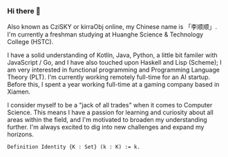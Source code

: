 ### Hi there 👋

Also known as CziSKY or kirraObj online, my Chinese name is 「李顺顺」. I'm currently a freshman studying at Huanghe Science & Technology College (HSTC).

I have a solid understanding of Kotlin, Java, Python, a little bit familer with JavaScript / Go, and I have also touched upon Haskell and Lisp (Scheme); I am very interested in functional programming and Programming Language Theory (PLT). I'm currently working remotely full-time for an AI startup. Before this, I spent a year working full-time at a gaming company based in Xiamen.

I consider myself to be a "jack of all trades" when it comes to Computer Science. This means I have a passion for learning and curiosity about all areas within the field, and I'm motivated to broaden my understanding further. I'm always excited to dig into new challenges and expand my horizons.

```coq
Definition Identity {K : Set} (k : K) := k.
```
